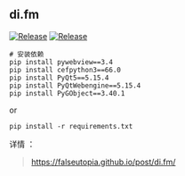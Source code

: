 ## di.fm

<a href="https://gitee.com/falseutopia/get-jihuoma"><img alt="Release" src="https://img.shields.io/badge/python-3.7+-blueviolet"></a>
<a href="https://gitee.com/falseutopia/get-jihuoma"><img alt="Release" src="https://img.shields.io/badge/license-BSD-black.svg"></a>


```shell
# 安装依赖
pip install pywebview==3.4
pip install cefpython3==66.0
pip install PyQt5==5.15.4
pip install PyQtWebengine==5.15.4
pip install PyGObject==3.40.1
```

or

```shell
pip install -r requirements.txt
```

详情 ：
> https://falseutopia.github.io/post/di.fm/
